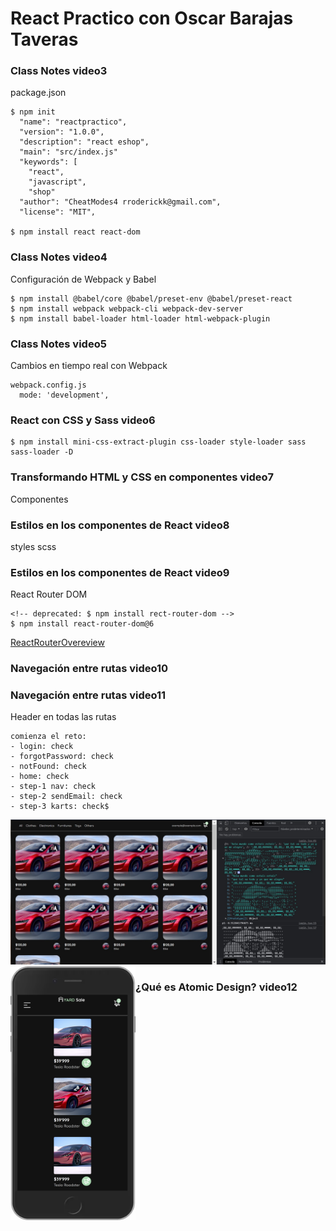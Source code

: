 # React Practico con Oscar Barajas Taveras
### Class Notes video3
package.json
```
$ npm init
  "name": "reactpractico",
  "version": "1.0.0",
  "description": "react eshop",
  "main": "src/index.js"
  "keywords": [
    "react",
    "javascript",
    "shop"
  "author": "CheatModes4 rroderickk@gmail.com",
  "license": "MIT",
  
$ npm install react react-dom 
```

### Class Notes video4
Configuración de Webpack y Babel

```
$ npm install @babel/core @babel/preset-env @babel/preset-react
$ npm install webpack webpack-cli webpack-dev-server
$ npm install babel-loader html-loader html-webpack-plugin 

```
### Class Notes video5
Cambios en tiempo real con Webpack

```
webpack.config.js
  mode: 'development',
```
### React con CSS y Sass video6
```
$ npm install mini-css-extract-plugin css-loader style-loader sass sass-loader -D
```
### Transformando HTML y CSS en componentes video7
Componentes

### Estilos en los componentes de React video8
styles scss

### Estilos en los componentes de React video9
React Router DOM
```
<!-- deprecated: $ npm install rect-router-dom -->
$ npm install react-router-dom@6
```
[ReactRouterOvereview](https://reactrouter.com/docs/en/v6/getting-started/overview#configuring-routes)

### Navegación entre rutas video10
### Navegación entre rutas video11
Header en todas las rutas
```
comienza el reto:
- login: check
- forgotPassword: check
- notFound: check
- home: check
- step-1 nav: check
- step-2 sendEmail: check
- step-3 karts: check$
```
![screenshot](/screenshot.jpg)
<img src="./iPhone6_7_8_Plus.png" alt="drawing" style="width: 200px; float: left;" alt="iphone"/> 

###  ¿Qué es Atomic Design? video12



